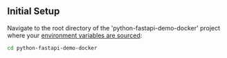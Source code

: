 ## Initial Setup
Navigate to the root directory of the 'python-fastapi-demo-docker' project where your [environment variables are sourced](../../introduction/python/environment-setup):
```bash
cd python-fastapi-demo-docker
```